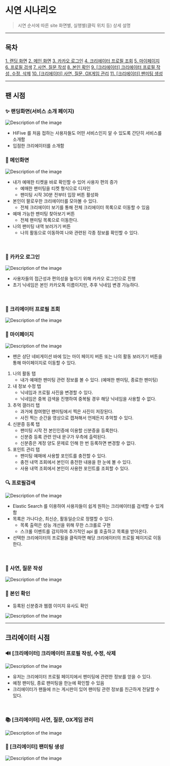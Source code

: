 # 시연 시나리오

> 시연 순서에 따른 site 화면별, 실행별(클릭 위치 등) 상세 설명

---

## 목차

[1. 랜딩 화면](#1)
[2. 메인 화면](#2)
[3. 카카오 로그인](#3)
[4. 크리에이터 프로필 조회](#4)
[5. 마이페이지](#5)
[6. 프로필 검색](#6)
[7. 사연, 질문 작성](#7)
[8. 본인 확인](#8)
[9. [크리에이터] 크리에이터 프로필 작성, 수정, 삭제](#9)
[10. [크리에이터] 사연, 질문, OX게임 관리](#10)
[11. [크리에이터] 팬미팅 생성](#11)

---

## 팬 시점

<div id="1"></div>

### ✨ 랜딩화면(서비스 소개 페이지)

![Description of the image](../img/[공통]랜딩화면.gif)

- HiFive 를 처음 접하는 사용자들도 어떤 서비스인지 알 수 있도록 간단히 서비스를 소개함
- 입점한 크리에이터를 소개함

<div id="2"></div>

### 📌 메인화면

![Description of the image](../img/[공통]메인화면.gif)

- 내가 예매한 티켓을 바로 확인할 수 있어 사용자 편의 증가
  - 예매한 팬미팅을 티켓 형식으로 디자인
  - 팬미팅 시작 30분 전부터 입장 버튼 활성화
- 본인이 팔로우한 크리에이터를 모아볼 수 있다.
  - 전체 크리에이터 보기를 통해 전체 크리에이터 목록으로 이동할 수 있음
- 예매 가능한 팬미팅 찾아보기 버튼
  - 전체 팬미팅 목록으로 이동한다.
- 나의 팬미팅 내역 보러가기 버튼
  - 나의 활동으로 이동하여 나와 관련된 각종 정보를 확인할 수 있다.

<br>

<div id="3"></div>

### 🔑 카카오 로그인

![Description of the image](../img/[공통]로그인.gif)

- 사용자들의 접근성과 편의성을 높이기 위해 카카오 로그인으로 진행
- 초기 닉네임은 본인 카카오톡 이름이지만, 추후 닉네임 변경 가능하다.

<br>

<div id="4"></div>

### 💚 크리에이터 프로필 조회

![Description of the image](../img/[팬]게시글.gif)

<div id="5"></div>

### 👶 마이페이지

![Description of the image](../img/[팬]마이페이지.gif)

- 팬은 상단 네비게이션 바에 있는 마이 페이지 버튼 또는 나의 활동 보러가기 버튼을 통해 마이페이지로 이동할 수 있다.

1. 나의 활동 탭
   - 내가 예매한 팬미팅 관련 정보를 볼 수 있다. (예매한 팬미팅, 종료한 팬미팅)
2. 내 정보 수정 탭
   - 닉네임과 프로필 사진을 변경할 수 있다.
   - 닉네임은 중복 검색을 진행하여 중복될 경우 해당 닉네임을 사용할 수 없다.
3. 추억 갤러리 탭
   - 과거에 참여했던 팬미팅에서 찍은 사진이 저장된다.
   - 사진 찍는 순간을 영상으로 캡쳐해서 언제든지 추억할 수 있다.
4. 신분증 등록 탭
   - 팬미팅 시작 전 본인인증에 이용할 신분증을 등록한다.
   - 신분증 등록 관련 안내 문구가 우측에 출력된다.
   - 신분증은 계정 양도 문제로 인해 한 번 등록하면 변경할 수 없다.
5. 포인트 관리 탭
   - 팬미팅 예매에 사용할 포인트를 충전할 수 있다.
   - 충전 내역 조회에서 본인이 충전한 내용을 한 눈에 볼 수 있다.
   - 사용 내역 조회에서 본인이 사용한 포인트를 조회할 수 있다.

<div id="6"></div>

### 🔍 프로필검색

![Description of the image](../img/[공통]프로필검색.gif)

- Elastic Search 를 이용하여 사용자들이 쉽게 원하는 크리에이터를 검색할 수 있게 함
- 목록은 가나다순, 최신순, 활동일순으로 정렬할 수 있다.
  - 목록 출력은 성능 개선을 위해 무한 스크롤로 구현
  - 스크롤 이벤트를 감지하여 추가적인 api 를 호출하고 목록을 받아온다.
- 선택한 크리에이터의 프로필을 클릭하면 해당 크리에이터의 프로필 페이지로 이동한다.

<br>

<div id="7"></div>

### 📖 사연, 질문 작성

![Description of the image](../img/[팬]팬미팅사연질문작성.gif)

<div id="8"></div>

### 📖 본인 확인

- 등록된 신분증과 웹캠 이미지 유사도 확인

![Description of the image](../img/[팬]본인확인.gif)

---

## 크리에이터 시점

<div id="9"></div>

### 🔊 [크리에이터] 크리에이터 프로필 작성, 수정, 삭제

![Description of the image](../img/[크리에이터]게시판.gif)

- 유저는 크리에이터 프로필 페이지에서 팬미팅에 관련한 정보를 얻을 수 있다.
- 예정 팬미팅, 종료 팬미팅을 한눈에 확인할 수 있음
- 크리에이터가 팬들에 쓰는 게시판이 있어 팬미팅 관련 정보를 친근하게 전달할 수 있다.

<br>

<div id="10"></div>

### 📚 [크리에이터] 사연, 질문, OX게임 관리

![Description of the image](../img/[크리에이터]카테고리생성.gif)

<div id="11"></div>

### 🎪 [크리에이터] 팬미팅 생성

![Description of the image](../img/[크리에이터]팬미팅생성.gif)
